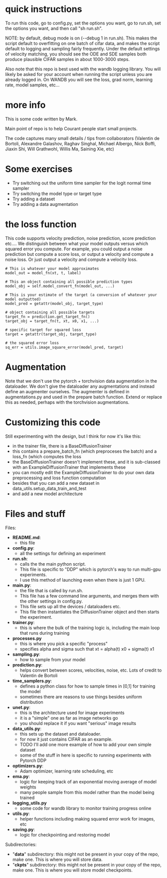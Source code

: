 
# quick instructions
To run this code, go to config.py, set the options you want, go to run.sh, set the options you want, and then call "sh run.sh". 

NOTE: by default, debug mode is on (--debug 1 in run.sh). This makes the script default to overfitting on one batch of cifar data,
and makes the script default to logging and sampling fairly frequently. Under the default settings of velocity matching, you should see the ODE and SDE samples both produce plausible CIFAR samples in about 1000-3000 steps.

Also note that this repo is best used with the wandb logging library. You will likely be asked for your account when running the script unless you are already logged in. On WANDB you will see the loss, grad norm, learning rate, model samples, etc... 


# more info

This is some code written by Mark. 

Main point of repo is to help Courant people start small projects.

The code captures many small details / tips from collaborators (Valentin de Bortoli, Alexandre Galashov, Raghav Singhal, Michael Albergo, Nick Boffi, Jiaxin Shi, Will Grathwohl, Willis Ma, Saining Xie, etc)

# Some exercises

- Try switching out the uniform time sampler for the logit normal time sampler
- Try switching the model type or target type
- Try adding a dataset
- Try adding a data augmentation

# the loss function

This code supports velocity prediction, noise prediction, score prediction etc.... We distinguish between what your model outputs versus which squared error you compute. For example, you could output a noise prediction but compute a score loss, or output a velocity and compute a noise loss. Or just output a velocity and compute a velocity loss.
```
# This is whatever your model approximates
model_out = model_fn(xt, t, label)

# This an object containing all possible prediction types
model_obj = self.model_convert_fn(model_out, ...)

# This is your estimate of the target (a conversion of whatever your model outputted)
model_pred = getattr(model_obj, target_type)

# object containing all possible targets
target_fn = prediction.get_target_fn()
target_obj = target_fn(t, xt, x0, x1, ...)

# specific target for squared loss
target = getattr(target_obj, target_type)

# the squared error loss
sq_err = utils.image_square_error(model_pred, target)
```

# Augmentation

Note that we don't use the pytorch + torchvision data augmentation in the dataloader. We don't give the dataloader any augmentations and instead define an augmenter ourselves. The augmenter is defined in augmentations.py and used in the prepare batch function. Extend or replace this as needed, perhaps with the torchvision augmentations.

# Customizing this code

Still experimenting with the design, but I think for now it's like this:
- in the trainer file, there is a BaseDiffusionTrainer
- this contains a prepare_batch_fn (which preproceses the batch) and a loss_fn (which computes the loss
- the BaseDiffusionTrainer doesn't implement these, and it is sub-classed with an ExampleDiffusionTrainer that implements these
- you can mostly edit the ExampleDiffusionTrainer to do your own data preprocessing and loss function computation
- besides that you can add a new dataset in data_utils.setup_data_train_and_test
- and add a new model architecture

# Files and stuff

Files:

- **README.md**: 
    - this file
- **config.py**: 
    - all the settings for defining an experiment
- **run.sh**: 
    - calls the the main python script. 
    - This file is specific to "DDP" which is pytorch's way to run multi-gpu experiments. 
    - I use this method of launching even when there is just 1 GPU.
- **main.py**: 
    - the file that is called by run.sh. 
    - This file has a few command line arguments, and merges them with the other settings in config.py. 
    - This file sets up all the devices / dataloaders etc.
    - This file then instantiates the DiffusionTrainer object and then starts the experiment.
- **trainer.py**:
    - this is where the bulk of the training logic is, including the main loop that runs during training
- **processes.py**
    - this is where you pick a specific "process"
    - specifies alpha and sigma such that xt = alpha(t) x0 + sigma(t) x1
- **sampling.py**:
    - how to sample from your model
- **prediction.py**:
    - helps convert between scores, velocities, noise, etc. Lots of credit to Valentin de Bortoli
- **time_samplers.py**:
    - defines a python class for how to sample times in [0,1] for training the model
    - sometimes there are reasons to use things besides uniform distribution
- **unet.py**:
    - this is the architecture used for image experiments
    - it is a "simple" one as far as image networks go
    - you should replace it if you want "serious" image results
- **data_utils.py**:
    - this sets up the dataset and dataloader.
    - for now it just contains CIFAR as an example.
    - TODO I'll add one more example of how to add your own simple dataset
    - some of the stuff in here is specific to running experiments with Pytorch DDP
- **optimizers.py**:
    - Adam optimizer, learning rate scheduling, etc
- **ema.py**:
    - logic for keeping track of an exponential moving average of model weights
    - many people sample from this model rather than the model being trained
- **logging_utils.py**
    - some code for wandb library to monitor training progress online
- **utils.py**:
    - helper functions including making squared error work for images, etc
- **saving.py**:
	- logic for checkpointing and restoring model


Subdirectories:
- "**data**" subdirectory: this might not be present in your copy of the repo, make one. This is where you will store data.
- "**ckpts**" subdirectory: this might not be present in your copy of the repo, make one. This is where you will store model checkpoints.






